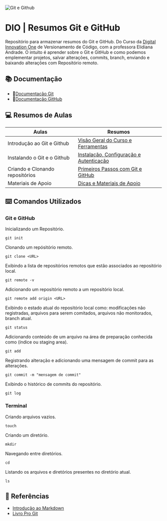 ![Git e Github](https://i.pinimg.com/736x/ad/55/b6/ad55b65ce48d82309f22cf708e991033.jpg)
# DIO | Resumos Git e GitHub
Repositório para armazenar resumos do Git e GitHub. Do Curso da [Digital Innovation One](https://www.dio.me/) de Versionamento de Código, com a professora Elidiana Andrade. O intuito é aprender sobre o Git e GitHub e como podemos emplementar projetos, salvar alterações, commits, branch, enviando e baixando alterações com Repositório remoto. 
## 📚 Documentação
- 📄[Documentação Git](https://git-scm.com/doc)
- 📄[Documentação GitHub](https://docs.github.com)

## 💻 Resumos de Aulas
| Aulas | Resumos |
|-------|---------|
|Introdução ao Git e Github|[Visão Geral do Curso e Ferramentas](https://web.dio.me/course/versionamento-de-codigo-com-git-e-github/learning/a377a00b-461c-4ab0-8258-3addd2fef14c?autoplay=1&back=%2Ftrack%2Fsuzano-python-developer&moduleId=undefined&tab=undefined)|
|Instalando o Git e o Github|[Instalação, Configuração e Autenticação](https://web.dio.me/course/versionamento-de-codigo-com-git-e-github/learning/599dd3dd-d189-474f-a55c-22f37b4472da?autoplay=1&back=%2Ftrack%2Fsuzano-python-developer&moduleId=undefined&tab=undefined)|
|Criando e  Clonando repositórios|[Primeiros Passos com Git e GitHub](https://web.dio.me/course/versionamento-de-codigo-com-git-e-github/learning/599dd3dd-d189-474f-a55c-22f37b4472da?autoplay=1&back=%2Ftrack%2Fsuzano-python-developer&moduleId=undefined&tab=undefine)|
|Materiais de Apoio|[Dicas e Materiais de Apoio](https://web.dio.me/course/versionamento-de-codigo-com-git-e-github/learning/599dd3dd-d189-474f-a55c-22f37b4472da?autoplay=1&back=%2Ftrack%2Fsuzano-python-developer&moduleId=undefined&tab=undefin)|

## ⌨️ Comandos Utilizados 

### Git e GitHub
Inicializando um Repositório.
```
git init
```
Clonando um repósitório remoto.
```
git clone <URL>
```
Exibindo a lista de repositórios remotos que estão associados ao repositório local.
```
git remote -v 
```
Adicionando um repositório remoto a um repositório local.
```
git remote add origin <URL>
```
Exibindo o estado atual do repositório local como: modificações não registradas, arquivos para serem comitados, arquivos não monitorados, branch atual.
```
git status
```
Adicionando conteúdo de um arquivo na área de preparação conhecida como (índice ou staging area).
```
git add
```
Registrando alteração e adicionando uma mensagem de commit para as alterações.
```
git commit -m "mensagem de commit"
````
Exibindo o histórico de commits do repositório.
```
git log
```
### Terminal
Criando arquivos vazios.
```
touch
```
Criando um diretório. 
```
mkdir 
```
Navegando entre diretórios.
```
cd 
```
Listando os arquivos e diretórios presentes no diretório atual.
```
ls 
```
## 🔎 Referências
- [Introdução ao Markdown](https://docs.github.com/pt/get-started/writing-on-github/getting-started-with-writing-and-formatting-on-github/quickstart-for-writing-on-github)  
- [Livro Pro Git](https://git-scm.com/book/en/v2)
